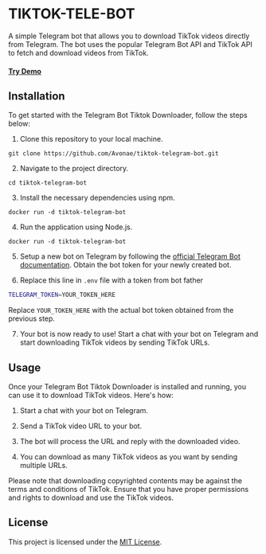 # TIKTOK-TELE-BOT

A simple Telegram bot that allows you to download TikTok videos directly from Telegram. The bot uses the popular Telegram Bot API and TikTok API to fetch and download videos from TikTok.
#### [Try Demo](https://t.me/tikdl_tele_bot)

## Installation

To get started with the Telegram Bot Tiktok Downloader, follow the steps below:

1. Clone this repository to your local machine.

```shell
git clone https://github.com/Avonae/tiktok-telegram-bot.git
```

2. Navigate to the project directory.

```shell
cd tiktok-telegram-bot
```

3. Install the necessary dependencies using npm.

```shell
docker run -d tiktok-telegram-bot
```

4. Run the application using Node.js.

```shell
docker run -d tiktok-telegram-bot
```

5. Setup a new bot on Telegram by following the [official Telegram Bot documentation](https://core.telegram.org/bots#botfather). Obtain the bot token for your newly created bot.

6. Replace this line in ```.env``` file with a token from bot father

```bash
TELEGRAM_TOKEN=YOUR_TOKEN_HERE
```
Replace `YOUR_TOKEN_HERE` with the actual bot token obtained from the previous step.

7. Your bot is now ready to use! Start a chat with your bot on Telegram and start downloading TikTok videos by sending TikTok URLs.

## Usage

Once your Telegram Bot Tiktok Downloader is installed and running, you can use it to download TikTok videos. Here's how:

1. Start a chat with your bot on Telegram.

2. Send a TikTok video URL to your bot.

3. The bot will process the URL and reply with the downloaded video.

4. You can download as many TikTok videos as you want by sending multiple URLs.

Please note that downloading copyrighted contents may be against the terms and conditions of TikTok. Ensure that you have proper permissions and rights to download and use the TikTok videos.

## License

This project is licensed under the [MIT License](LICENSE).
